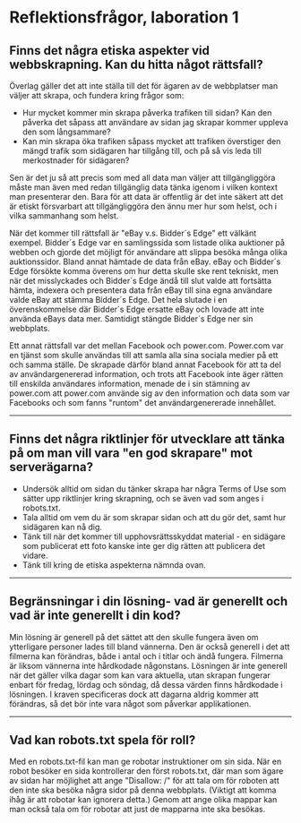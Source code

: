 # Reflektionsfrågor, laboration 1

## Finns det några etiska aspekter vid webbskrapning. Kan du hitta något rättsfall?
Överlag gäller det att inte ställa till det för ägaren av de webbplatser man väljer att skrapa, och fundera kring frågor som:
* Hur mycket kommer min skrapa påverka trafiken till sidan? Kan den påverka det såpass att användare av sidan jag skrapar
kommer uppleva den som långsammare?
* Kan min skrapa öka trafiken såpass mycket att trafiken överstiger den mängd trafik som sidägaren har tillgång till, och
 på så vis leda till merkostnader för sidägaren?

Sen är det ju så att precis som med all data man väljer att tillgängliggöra måste man även med redan tillgänglig data tänka igenom i
vilken kontext man presenterar den. Bara för att data är offentlig är det inte säkert att det är etiskt försvarbart
att tillgängliggöra den ännu mer hur som helst, och i vilka sammanhang som helst.

När det kommer till rättsfall är "eBay v.s. Bidder´s Edge" ett välkänt exempel. Bidder´s Edge var en samlingssida som listade
olika auktioner på webben och gjorde det möjligt för användare att slippa besöka många olika auktionssidor. Bland annat hämtade de
data från eBay. eBay och Bidder´s Edge försökte komma överens om hur detta skulle ske rent tekniskt, men när det misslyckades
och Bidder´s Edge ändå till slut valde att fortsätta hämta, indexera och presentera data från eBay till sina egna användare
valde eBay att stämma Bidder´s Edge. Det hela slutade i en överenskommelse där Bidder´s Edge ersatte eBay och lovade att inte
använda eBays data mer. Samtidigt stängde Bidder´s Edge ner sin webbplats.

Ett annat rättsfall var det mellan Facebook och power.com. Power.com var en tjänst som skulle användas till att samla alla sina
sociala medier på ett och samma ställe. De skrapade därför bland annat Facebook för att ta del av användargenererad information,
och trots att Facebook inte äger rätten till enskilda användares information, menade de i sin stämning av power.com att power.com
använde sig av den information och data som var Facebooks och som fanns "runtom" det användargenererade innehållet.

---

## Finns det några riktlinjer för utvecklare att tänka på om man vill vara "en god skrapare" mot serverägarna?
* Undersök alltid om sidan du tänker skrapa har några Terms of Use som sätter upp riktlinjer kring skrapning, och se även
vad som anges i robots.txt.
* Tala alltid om vem du är som skrapar sidan och att du gör det, samt hur sidägaren kan nå dig.
* Tänk till när det kommer till upphovsrättsskyddat material - en sidägare som publicerat ett foto kanske inte ger dig rätten
att publicera det vidare.
* Tänk till kring de etiska aspekterna nämnda ovan.

---

## Begränsningar i din lösning- vad är generellt och vad är inte generellt i din kod?
Min lösning är generell på det sättet att den skulle fungera även om ytterligare personer lades till bland vännerna.
Den är också generell i det att filmerna kan förändras, både i antal och i titlar och ändå fungera. Filmerna är liksom
vännerna inte hårdkodade någonstans.
Lösningen är inte generell när det gäller vilka dagar som kan vara aktuella, utan skrapan fungerar enbart för fredag,
lördag och söndag, då dessa värden finns hårdkodade i lösningen. I kraven specificeras dock att dagarna aldrig kommer
att förändras, så det bör inte vara något som påverkar applikationen.

---

## Vad kan robots.txt spela för roll?
Med en robots.txt-fil kan man ge robotar instruktioner om sin sida. När en robot besöker en sida kontrollerar den
först robots.txt, där man som ägare av sidan har möjlighet att ange "Disallow: /" för att tala om för roboten
att den inte ska besöka några sidor på denna webbplats. (Viktigt att komma ihåg är att robotar kan ignorera detta.) 
Genom att ange olika mappar kan man också tala om för robotar att just de mapparna inte ska besökas.
